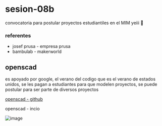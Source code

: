 # sesion-08b

convocatoria para postular proyectos estudiantiles en el MIM yeiii 🥳

### referentes

- josef prusa -  empresa prusa
- bambulab - makerworld

## openscad

es apoyado por google, el verano del codigo que es el verano de estados unidos, se les pagan a estudiantes para que modelen proyectos, se puede postular para ser parte de diversos proyectos

[openscad - github](https://github.com/openscad/openscad)

openscad - incio

![image](https://github.com/user-attachments/assets/1fddf96a-6a4b-410d-900b-c4e3029c9c2f)


